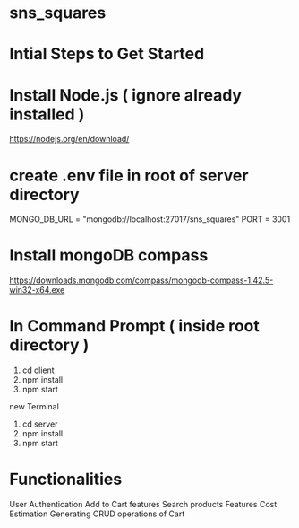 # sns_squares

# Intial Steps to Get Started

# Install Node.js ( ignore already installed )

https://nodejs.org/en/download/

# create .env file in root of server directory

MONGO_DB_URL = "mongodb://localhost:27017/sns_squares"
PORT = 3001

# Install mongoDB compass

https://downloads.mongodb.com/compass/mongodb-compass-1.42.5-win32-x64.exe

# In Command Prompt ( inside root directory )

1. cd client
2. npm install
3. npm start

new Terminal

1. cd server
2. npm install
3. npm start

# Functionalities

User Authentication
Add to Cart features
Search products Features
Cost Estimation Generating
CRUD operations of Cart
